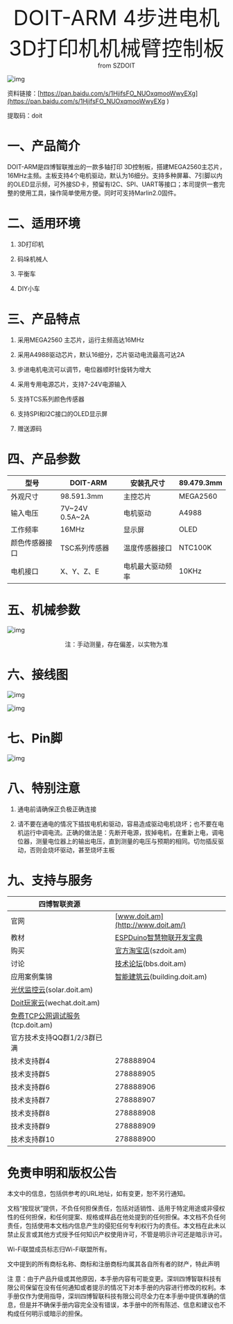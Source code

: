  <center> <font size=10> DOIT-ARM 4步进电机3D打印机机械臂控制板 </font></center>

<center> from SZDOIT </center>

![img](wps1.jpg)

资料链接：[https://pan.baidu.com/s/1HjifsFO_NUOxqmooWwyEXg](https://pan.baidu.com/s/1HjifsFO_NUOxqmooWwyEXg ) 

提取码：doit

# 一、产品简介

DOIT-ARM是四博智联推出的一款多轴打印 3D控制板，搭建MEGA2560主芯片，16MHz主频。主板支持4个电机驱动，默认为16细分。支持多种屏幕、7引脚以内的OLED显示频，可外接SD卡，预留有I2C、SPI、UART等接口；本司提供一套完整的使用工具，操作简单使用方便。同时可支持Marlin2.0固件。

# 二、适用环境

1. 3D打印机

2. 码垛机械人

3. 平衡车

4. DIY小车

# 三、产品特点

1. 采用MEGA2560 主芯片，运行主频高达16MHz

2. 采用A4988驱动芯片，默认16细分，芯片驱动电流最高可达2A

3. 步进电机电流可以调节，电位器顺时针旋转为增大

4. 采用专用电源芯片，支持7-24V电源输入

5. 支持TCS系列颜色传感器

6. 支持SPI和I2C接口的OLED显示屏

7. 赠送源码

 

# 四、产品参数

| 型号           | DOIT-ARM       | 安装孔尺寸       | 89.479.3mm |
| -------------- | -------------- | ---------------- | ---------- |
| 外观尺寸       | 98.591.3mm     | 主控芯片         | MEGA2560   |
| 输入电压       | 7V~24V 0.5A~2A | 电机驱动         | A4988      |
| 工作频率       | 16MHz          | 显示屏           | OLED       |
| 颜色传感器接口 | TSC系列传感器  | 温度传感器接口   | NTC100K    |
| 电机接口       | X、Y、Z、E     | 电机最大驱动频率 | 10KHz      |

# 五、机械参数

 

![img](wps2.jpg) 

<center>注：手动测量，存在偏差，以实物为准</center>

# 六、接线图

![img](wps3.jpg) 

![img](wps4.jpg) 

# 七、Pin脚

![img](wps5.jpg) 

# 八、特别注意

1. 通电前请确保正负极正确连接

2. 请不要在通电的情况下插拔电机和驱动，容易造成驱动电机烧坏；也不要在电机运行中调电流。正确的做法是：先断开电源，拔掉电机，在重新上电，调电位器，测量电位器上的输出电压，直到测量的电压与预期的相同。切勿插反驱动，否则会烧坏驱动，甚至烧坏主板


# 九、支持与服务

| 四博智联资源                                           |                                                              |
| ------------------------------------------------------ | ------------------------------------------------------------ |
| 官网                                                   | [www.doit.am](http://www.doit.am/)                           |
| 教材                                                   | [ESPDuino智慧物联开发宝典](https://item.taobao.com/item.htm?spm=a1z10.3-c.w4002-7420449993.9.Bgp1Ll&id=520583000610) |
| 购买                                                   | [官方淘宝店](https://szdoit.taobao.com/)(szdoit.am)          |
| 讨论                                                   | [技术论坛](http://bbs.doit.am/forum.php)(bbs.doit.am)        |
| 应用案例集锦                                           | [智能建筑云](http://building.doit.am)(building.doit.am)      |
| [光伏监控云](http://solar.doit.am)(solar.doit.am)      |                                                              |
| [Doit玩家云](http://wechat.doit.am)(wechat.doit.am)    |                                                              |
| [免费TCP公网调试服务](http://tcp.doit.am)(tcp.doit.am) |                                                              |
| 官方技术支持QQ群1/2/3群已满                            |                                                              |
| 技术支持群4                                            | 278888904                                                    |
| 技术支持群5                                            | 278888905                                                    |
| 技术支持群6                                            | 278888906                                                    |
| 技术支持群7                                            | 278888907                                                    |
| 技术支持群8                                            | 278888908                                                    |
| 技术支持群9                                            | 278888909                                                    |
| 技术支持群10                                           | 278888900                                                    |

# 免责申明和版权公告

本文中的信息，包括供参考的URL地址，如有变更，恕不另行通知。 

文档“按现状”提供，不负任何担保责任，包括对适销性、适用于特定用途或非侵权性的任何担保，和任何提案、规格或样品在他处提到的任何担保。本文档不负任何责任，包括使用本文档内信息产生的侵犯任何专利权行为的责任。本文档在此未以禁止反言或其他方式授予任何知识产权使用许可，不管是明示许可还是暗示许可。 

Wi-Fi联盟成员标志归Wi-Fi联盟所有。

文中提到的所有商标名称、商标和注册商标均属其各自所有者的财产，特此声明 

注 意：由于产品升级或其他原因，本手册内容有可能变更。深圳四博智联科技有限公司保留在没有任何通知或者提示的情况下对本手册的内容进行修改的权利。本手册仅作为使用指导，深圳四博智联科技有限公司尽全力在本手册中提供准确的信息，但是并不确保手册内容完全没有错误，本手册中的所有陈述、信息和建议也不构成任何明示或暗示的担保。